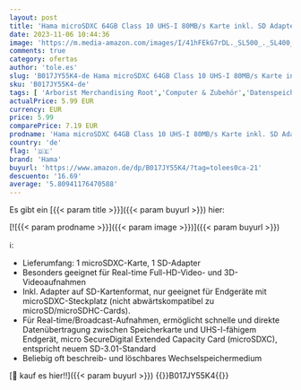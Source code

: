 ```yaml
---
layout: post
title: 'Hama microSDXC 64GB Class 10 UHS-I 80MB/s Karte inkl. SD Adapter'
date: 2023-11-06 10:44:36
image: 'https://m.media-amazon.com/images/I/41hFEkG7rDL._SL500_._SL400_.jpg'
comments: true
category: ofertas
author: 'tole.es'
slug: 'B017JY55K4-de Hama microSDXC 64GB Class 10 UHS-I 80MB/s Karte inkl. SD...'
sku: 'B017JY55K4-de'
tags: [ 'Arborist Merchandising Root','Computer & Zubehör','Datenspeicher','Externe Datenspeicher','Hama','Micro SD Speicherkarten','Self Service','Special Features Stores','Speicherkarten','a4cbee59-f823-40fe-831a-7de64f655f6f_0','a4cbee59-f823-40fe-831a-7de64f655f6f_5601','hama','🇩🇪', ]
actualPrice: 5.99 EUR
currency: EUR
price: 5.99
comparePrice: 7.19 EUR
prodname: 'Hama microSDXC 64GB Class 10 UHS-I 80MB/s Karte inkl. SD Adapter'
country: 'de'
flag: '🇩🇪'
brand: 'Hama'
buyurl: 'https://www.amazon.de/dp/B017JY55K4/?tag=tolees0ca-21'
descuento: '16.69'
average: '5.80941176470588'
---
```


Es gibt ein [{{< param title >}}]({{< param buyurl >}}) hier:

[![{{< param prodname >}}]({{< param image >}})]({{< param buyurl >}})

ℹ️:

- Lieferumfang: 1 microSDXC-Karte, 1 SD-Adapter
- Besonders geeignet für Real-time Full-HD-Video- und 3D-Videoaufnahmen
- Inkl. Adapter auf SD-Kartenformat, nur geeignet für Endgeräte mit microSDXC-Steckplatz (nicht abwärtskompatibel zu microSD/microSDHC-Cards).
- Für Real-time/Broadcast-Aufnahmen, ermöglicht schnelle und direkte Datenübertragung zwischen Speicherkarte und UHS-I-fähigem Endgerät, micro SecureDigital Extended Capacity Card (microSDXC), entspricht neuem SD-3.01-Standard
- Beliebig oft beschreib- und löschbares Wechselspeichermedium

[🛒 kauf es hier!!]({{< param buyurl >}})
{{<world>}}B017JY55K4{{</world>}}
